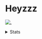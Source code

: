 # Heyzzz  

[![.](https://skillicons.dev/icons?i=js,java)](https://skillicons.dev)  

<details>
<summary>Stats</summary
<!--START_SECTION:waka-->

```txt
TypeScript   8 hrs 42 mins   ██████████▓░░░░░░░░░░░░░░   42.56 %
CSS          5 hrs 38 mins   ███████░░░░░░░░░░░░░░░░░░   27.60 %
Rust         4 hrs 39 mins   █████▓░░░░░░░░░░░░░░░░░░░   22.74 %
C++          41 mins         █░░░░░░░░░░░░░░░░░░░░░░░░   03.36 %
JavaScript   39 mins         ▓░░░░░░░░░░░░░░░░░░░░░░░░   03.24 %
```

<!--END_SECTION:waka-->
</details>

